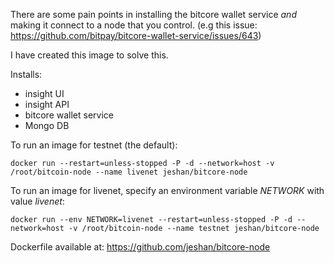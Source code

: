 There are some pain points in installing the bitcore wallet service *and* making it connect to a node that you control.
(e.g this issue: https://github.com/bitpay/bitcore-wallet-service/issues/643)

I have created this image to solve this.

Installs:
* insight UI
* insight API
* bitcore wallet service
* Mongo DB

To run an image for testnet (the default):

`docker run --restart=unless-stopped -P -d --network=host -v /root/bitcoin-node --name livenet jeshan/bitcore-node`

To run an image for livenet, specify an environment variable *NETWORK* with value *livenet*:

`docker run --env NETWORK=livenet --restart=unless-stopped -P -d --network=host -v /root/bitcoin-node --name testnet jeshan/bitcore-node`

Dockerfile available at:
https://github.com/jeshan/bitcore-node
